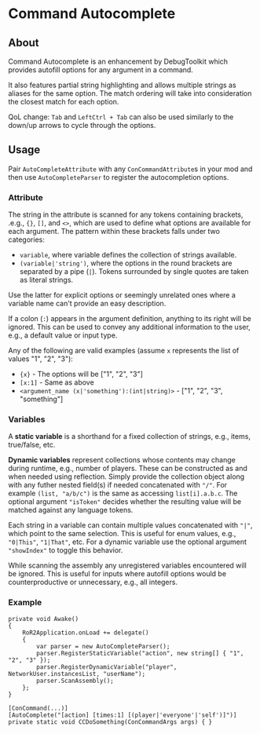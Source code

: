 ﻿# Command Autocomplete

## About

Command Autocomplete is an enhancement by DebugToolkit which provides autofill options for any argument in a command.

It also features partial string highlighting and allows multiple strings as aliases for the same option. The match ordering will take into consideration the closest match for each option.

QoL change: `Tab` and `LeftCtrl + Tab` can also be used similarly to the down/up arrows to cycle through the options.

## Usage

Pair `AutoCompleteAttribute` with any `ConCommandAttribute`s in your mod and then use `AutoCompleteParser` to register the autocompletion options.

### Attribute
The string in the attribute is scanned for any tokens containing brackets, .e.g., `{}`, `[]`, and `<>`, which are used to define what options are available for each argument. The pattern within these brackets falls under two categories:
- `variable`, where variable defines the collection of strings available.
- `(variable|'string')`, where the options in the round brackets are separated by a pipe (`|`). Tokens surrounded by single quotes are taken as literal strings.

Use the latter for explicit options or seemingly unrelated ones where a variable name can't provide an easy description.

If a colon (`:`) appears in the argument definition, anything to its right will be ignored. This can be used to convey any additional information to the user, e.g., a default value or input type.

Any of the following are valid examples (assume `x` represents the list of values "1", "2", "3"):
- `{x}` - The options will be ["1", "2", "3"]
- `[x:1]` - Same as above
- `<argument_name (x|'something'):(int|string)>` - ["1", "2", "3", "something"]

### Variables

A **static variable** is a shorthand for a fixed collection of strings, e.g., items, true/false, etc.

**Dynamic variables** represent collections whose contents may change during runtime, e.g., number of players. These can be constructed as and when needed using reflection. Simply provide the collection object along with any futher nested field(s) if needed concatenated with `"/"`. For example `(list, "a/b/c")` is the same as accessing `list[i].a.b.c`. The optional argument `"isToken"` decides whether the resulting value will be matched against any language tokens.

Each string in a variable can contain multiple values concatenated with `"|"`, which point to the same selection. This is useful for enum values, e.g., `"0|This"`, `"1|That"`, etc. For a dynamic variable use the optional argument `"showIndex"` to toggle this behavior.

While scanning the assembly any unregistered variables encountered will be ignored. This is useful for inputs where autofill options would be counterproductive or unnecessary, e.g., all integers.

### Example

```
private void Awake()
{
    RoR2Application.onLoad += delegate()
    {
        var parser = new AutoCompleteParser();
        parser.RegisterStaticVariable("action", new string[] { "1", "2", "3" });
        parser.RegisterDynamicVariable("player", NetworkUser.instancesList, "userName");
        parser.ScanAssembly();
    };
}

[ConCommand(...)]
[AutoComplete("[action] [times:1] [(player|'everyone'|'self')]")]
private static void CCDoSomething(ConCommandArgs args) { }
```